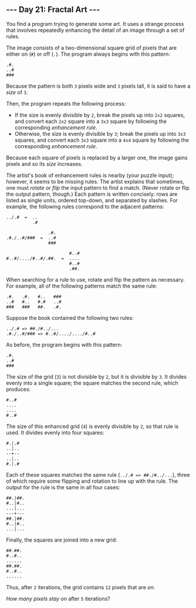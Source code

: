 ## --- Day 21: Fractal Art ---

You find a program trying to generate some art. It uses a strange process that involves repeatedly enhancing the detail of an image through a set of rules.


The image consists of a two-dimensional square grid of pixels that are either on (`#`) or off (`.`). The program always begins with this pattern:



```
.#.
..#
###

```

Because the pattern is both `3` pixels wide and `3` pixels tall, it is said to have a *size* of `3`.


Then, the program repeats the following process:


* If the size is evenly divisible by `2`, break the pixels up into `2x2` squares, and convert each `2x2` square into a `3x3` square by following the corresponding *enhancement rule*.
* Otherwise, the size is evenly divisible by `3`; break the pixels up into `3x3` squares, and convert each `3x3` square into a `4x4` square by following the corresponding *enhancement rule*.


Because each square of pixels is replaced by a larger one, the image gains pixels and so its *size* increases.


The artist's book of enhancement rules is nearby (your puzzle input); however, it seems to be missing rules. The artist explains that sometimes, one must *rotate* or *flip* the input pattern to find a match. (Never rotate or flip the output pattern, though.) Each pattern is written concisely: rows are listed as single units, ordered top-down, and separated by slashes. For example, the following rules correspond to the adjacent patterns:



```
../.#  =  ..
          .#

                .#.
.#./..#/###  =  ..#
                ###

                        #..#
#..#/..../#..#/.##.  =  ....
                        #..#
                        .##.

```

When searching for a rule to use, rotate and flip the pattern as necessary. For example, all of the following patterns match the same rule:



```
.#.   .#.   #..   ###
..#   #..   #.#   ..#
###   ###   ##.   .#.

```

Suppose the book contained the following two rules:



```
../.# => ##./#../...
.#./..#/### => #..#/..../..../#..#

```

As before, the program begins with this pattern:



```
.#.
..#
###

```

The size of the grid (`3`) is not divisible by `2`, but it is divisible by `3`. It divides evenly into a single square; the square matches the second rule, which produces:



```
#..#
....
....
#..#

```

The size of this enhanced grid (`4`) is evenly divisible by `2`, so that rule is used. It divides evenly into four squares:



```
#.|.#
..|..
--+--
..|..
#.|.#

```

Each of these squares matches the same rule (`../.# => ##./#../...`), three of which require some flipping and rotation to line up with the rule. The output for the rule is the same in all four cases:



```
##.|##.
#..|#..
...|...
---+---
##.|##.
#..|#..
...|...

```

Finally, the squares are joined into a new grid:



```
##.##.
#..#..
......
##.##.
#..#..
......

```

Thus, after `2` iterations, the grid contains `12` pixels that are *on*.


*How many pixels stay on* after `5` iterations?


